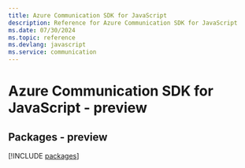 ```yaml
---
title: Azure Communication SDK for JavaScript
description: Reference for Azure Communication SDK for JavaScript
ms.date: 07/30/2024
ms.topic: reference
ms.devlang: javascript
ms.service: communication
---
```

# Azure Communication SDK for JavaScript - preview
## Packages - preview
[!INCLUDE [packages](communication-index.md)]